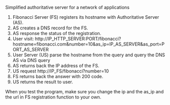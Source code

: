 Simplified authoritative server for a network of applications

1. Fibonacci Server (FS) registers its hostname with Authoritative Server (AS).
2. AS creates a DNS record for the FS.
3. AS response the status of the registration.
4. User visit: http://IP_HTTP_SERVER:PORT/fibonacci?hostname=fibonacci.com&number=10&as_ip=IP_AS_SERVER&as_port=PORT_AS_SERVER
5. User Server (US) parse the hostname from the query and query the DNS AS via DNS query
6. AS returns back the IP address of the FS.
7. US request http://IP_FS/fibonacci?number=10
8. FS returns back the answer with 200 code.
9. US returns the result to user.

When you test the program, make sure you change the ip and the as_ip and the url in FS registration function to your own.

